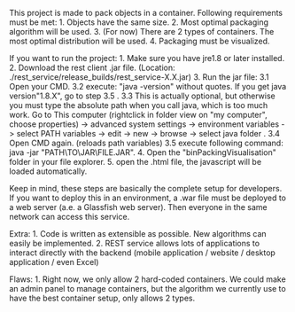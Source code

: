 This project is made to pack objects in a container.
Following requirements must be met:
	1. Objects have the same size. 
	2. Most optimal packaging algorithm will be used.
	3. (For now) There are 2 types of containers. The most optimal distribution will be used.
	4. Packaging must be visualized.

If you want to run the project: 
	1. Make sure you have jre1.8 or later installed. 
	2. Download the rest client .jar file. (Location: ./rest_service/release_builds/rest_service-X.X.jar)
	3. Run the jar file:
		3.1 Open your CMD.
		3.2 execute: "java -version" without quotes. If you get java version"1.8.X", go to step 3.5 .
		3.3 This is actually optional, but otherwise you must type the absolute path when you call java, which is too much work.
		Go to This computer (rightclick in folder view on "my computer", choose properties) -> advanced system settings -> environment variables -> select PATH variables -> edit -> new -> browse -> select java folder .
		3.4 Open CMD again. (reloads path variables)
		3.5 execute following command: java -jar "PATH\TO\JAR\FILE.JAR".
	4. Open the "binPackingVisualisation" folder in your file explorer.
	5. open the .html file, the javascript will be loaded automatically.

Keep in mind, these steps are basically the complete setup for developers. If you want to deploy this in an environment, a .war file must be deployed to a web server (a.e. a Glassfish web server). Then everyone in the same network can access this service.

Extra: 
	1. Code is written as extensible as possible. New algorithms can easily be implemented.
	2. REST service allows lots of applications to interact directly with the backend (mobile application / website / desktop application / even Excel)

Flaws:
	1. Right now, we only allow 2 hard-coded containers. We could make an admin panel to manage containers, but the algorithm we currently use to have the best container setup, only allows 2 types.
